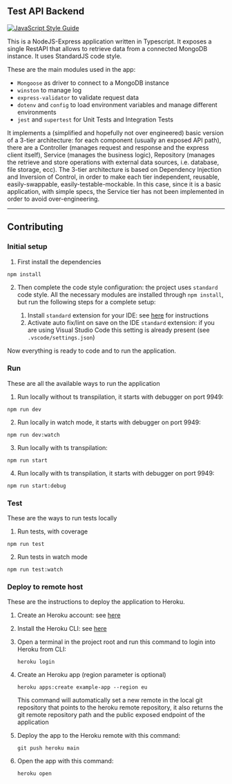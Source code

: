 ## Test API Backend

[![JavaScript Style Guide](https://img.shields.io/badge/code_style-standard-brightgreen.svg)](https://standardjs.com)

This is a NodeJS-Express application written in Typescript. It exposes a single RestAPI that allows to retrieve data from a connected MongoDB instance. It uses StandardJS code style.

These are the main modules used in the app:
- `Mongoose` as driver to connect to a MongoDB instance
- `winston` to manage log
- `express-validator` to validate request data
- `dotenv` and `config` to load environment variables and manage different environments
- `jest` and `supertest` for Unit Tests and Integration Tests

It implements a (simplified and hopefully not over engineered) basic version of a 3-tier architecture: for each component (usually an exposed API path), there are a Controller (manages request and response and the express client itself), Service (manages the business logic), Repository (manages the retrieve and store operations with external data sources, i.e. database, file storage, ecc). The 3-tier architecture is based on Dependency Injection and Inversion of Control, in order to make each tier independent, reusable, easily-swappable, easily-testable-mockable.
In this case, since it is a basic application, with simple specs, the Service tier has not been implemented in order to avoid over-engineering. 

----

## Contributing

### Initial setup

1. First install the dependencies
```
npm install
```

2. Then complete the code style configuration: the project uses `standard` code style. All the necessary modules are installed through `npm install`, but run the following steps for a complete setup:

    1. Install `standard` extension for your IDE: see [here](https://github.com/standard/standard#are-there-text-editor-plugins) for instructions
    2. Activate auto fix/lint on save on the IDE `standard` extension: if you are using Visual Studio Code this setting is already present (see `.vscode/settings.json`)

Now everything is ready to code and to run the application.

### Run
These are all the available ways to run the application

1. Run locally without ts transpilation, it starts with debugger on port 9949:

```
npm run dev
```

2. Run locally in watch mode, it starts with debugger on port 9949:

```
npm run dev:watch
```

3. Run locally with ts transpilation:

```
npm run start
```

4. Run locally with ts transpilation, it starts with debugger on port 9949:

```
npm run start:debug
```

### Test
These are the ways to run tests locally

1. Run tests, with coverage

```
npm run test
```

2. Run tests in watch mode

```
npm run test:watch
```

### Deploy to remote host
These are the instructions to deploy the application to Heroku.

1. Create an Heroku account: see [here](https://signup.heroku.com/dc)
2. Install the Heroku CLI: see [here](https://devcenter.heroku.com/articles/heroku-cli#download-and-install)
3. Open a terminal in the project root and run this command to login into Heroku from CLI:

    ```
    heroku login
    ```
4. Create an Heroku app (region parameter is optional)

    ```
    heroku apps:create example-app --region eu
    ```

    This command will automatically set a new remote in the local git repository that points to the heroku remote repository, it also returns the git remote repository path and the public exposed endpoint of the application
5. Deploy the app to the Heroku remote with this command:

    ```
    git push heroku main
    ```
6. Open the app with this command:

    ```
    heroku open
    ```
